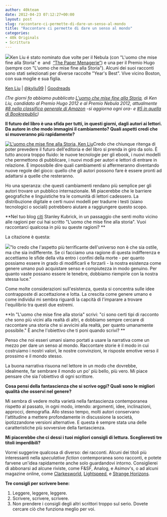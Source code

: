 ```yaml
---
author: 40kteam
date: 2012-04-23 07:12:27+00:00
layout: post
slug: raccontare-ci-permette-di-dare-un-senso-al-mondo
title: "Raccontare ci permette di dare un senso al mondo"
categories:
- 40k Originals
- Scrittura
---
```


![](http://www.40kbooks.com/wp-content/uploads/ken_piccola.jpg)Ken Liu é stato nominato due volte per il Nebula (con "L'uomo che mise fine alla Storia" e  and  [“The Paper Menagerie”](http://sf-fantasy.suvudu.com/2011/07/new-story-from-fantasy-science-fiction-magazine-2.html)) e una per il Premio Hugo (sempre con "L'uomo che mise fine alla Storia"). Alcuni dei suoi racconti sono stati selezionati per diverse raccolte "Year's Best". Vive vicino Boston, con sua moglie e sua figlia.

[Ken Liu](http://http://kenliu.name/) | [@kyliu99](http://twitter.com/@kyliu99) | [Goodreads](http://www.goodreads.com/author/show/2917920.Ken_Liu)

_(Tre giorni fa abbiamo pubblicato [L'uomo che mise fine alla Storia](http://40k.it/?p=827), di Ken Liu, candidato al Premio Hugo 2012 e al Premio Nebula 2012, attualmente [#8 nella classifica generale di Amazon](http://www.amazon.it/Luomo-mise-fine-Storia-ebook/dp/B007W8O7NE/ref=sr_1_1?s=digital-text&ie=UTF8&qid=1334996329&sr=1-1) -si aggiorna ogni ora- e [#5 in quella di Bookrepublic](http://www.bookrepublic.it/book/9788865861004-luomo-che-mise-fine-alla-storia/))_

**Il futuro del libro è una sfida per tutti, in questi giorni, dagli autori ai lettori. Da autore in che modo immagini il cambiamento? Quali aspetti credi che si muoveranno più rapidamente?**

[![L'uomo che mise fine alla Storia, Ken Liu](http://40k.it/wp-content/uploads/2012/04/Schermata-2012-04-23-a-08.53.55.png)](http://www.amazon.it/Luomo-mise-fine-Storia-ebook/dp/B007W8O7NE/ref=sr_1_1?s=digital-text&ie=UTF8&qid=1334996329&sr=1-1)Credo che chiunque ritenga di poter prevedere il futuro dell'editoria e del libro si prenda in giro da solo. È tutto ancora troppo fluido: le nuove tecnologie per gli ebook, i nuovi modelli che permettono di pubblicare, i nuovi modi per autori e lettori di entrare in relazione. È impossibile dire quali cambiamenti si affermeranno diventando nuove regole del gioco: quello che gli autori possono fare è essere pronti ad adattarsi a quelle che resteranno.

Ho una speranza: che questi cambiamenti rendano più semplice per gli autori trovare un pubblico internazionale. Mi piacerebbe che le barriere geografiche e linguistiche tra le comunità di lettori cadessero. La distribuzione digitale e certi nuovi modelli per tradurre i testi (siano tecnologici o sociali) potrebbero aiutare a raggiungere questo scopo.

**Nel tuo blog [citi](http://kenliu.name/blog/2011/08/26/panverse-three-launch-the-man-who-ended-history/) Stanley Kubrick, in un passaggio che senti molto vicino alle ragioni per cui hai scritto "L'uomo che mise fine alla storia". Vuoi raccontarci qualcosa in più su queste ragioni? **

La citazione è questa:

[![](http://40k.it/wp-content/uploads/2012/04/Schermata-2012-04-23-a-08.53.13.png)](http://40k.it/wp-content/uploads/2012/04/Schermata-2012-04-23-a-08.53.13.png)"Io credo che l'aspetto più terrificante dell'universo non è che sia ostile, ma che sia indifferente.
Se ci facciamo una ragione di questa indifferenza e accettiamo le sfide della vita entro i confini della morte - per quanto possiamo essere in grado di modificarli e forzarli - la nostra esistenza come genere umano può acquistare senso e compiutezza in modo genuino. Per quanto vaste possano essere le tenebre, dobbiamo riempirle con la nostra stessa luce."

Come molte considerazioni sull'esistenza, questa si concentra sulle idee contrapposte di accettazione e lotta. La crescita come genere umano e come individui mi sembra riguardi la capcità di l'imparare a trovare l'equilibrio tra questi due estremi.

**In "L'uomo che mise fine alla storia" scrivi: "ci sono certi tipi di racconto che sono più vicini alla realtà di altri, e dobbiamo sempre cercare di raccontare una storia che si avvicini alla realtà, per quanto umanamente possibile."
È anche l'obiettivo che ti poni quando scrivi? **

Penso che noi esseri umani siamo portati a usare la narrativa come un mezzo per dare un senso al mondo. Raccontare storie è il modo in cui costruiamo i nostri valori, le nostre convinzioni, le risposte emotive verso il prossimo e il mondo stesso.

La buona narrativa risuona nel lettore in un modo che dovrebbe, idealmente, far sembrare il mondo un po' più bello, più vero. Mi piace pensare che sia l'obiettivo di ogni scrittore.

**Cosa pensi della fantascienza che si scrive oggi? Quali sono le migliori qualità che osservi nel genere?**

Mi sembra di vedere molta varietà nella fantascienza contemporanea rispetto al passato, in ogni modo, intendo: argomenti, idee, inclinazioni, approcci, demografia.
Allo stesso tempo, molti autori conservano l'attitudine a mettere profondamente in discussione la società, ipotizzandone versioni alternative. E questa è sempre stata una delle caratteristiche più sovversive della fantascienza.

****Mi piacerebbe che ci dessi i tuoi migliori consigli di lettura. Sceglieresti tre titoli imperdibili?****

Vorrei suggerire qualcosa di diverso: dei racconti. Alcuni dei titoli più interessanti nella _speculative fiction_ contemporanea sono racconti, e potete farvene un'idea rapidamente anche solo guardandovi intorno.
Consiglierei di abbonarsi ad alcune riviste, come F&SF, Analog, e Asimov's, o ad alcuni magazine online, come [Clarkesworld](http://clarkesworldmagazine.com/), [Lightspeed](http://www.lightspeedmagazine.com/), e [Strange Horizons](http://www.strangehorizons.com/).

****Tre consigli per scrivere bene:****

1. Leggere, leggere, leggere.
2. Scrivere, scrivere, scrivere.
3. Non prendere i consigli degli altri scrittori troppo sul serio. Dovete cercare ciò che funziona meglio per voi.
